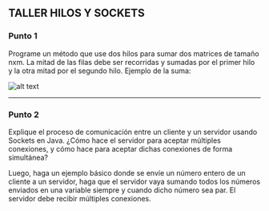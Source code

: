 ## TALLER HILOS Y SOCKETS

### Punto 1

Programe un método que use dos hilos para sumar dos matrices de tamaño nxm. La mitad de las filas debe ser recorridas y sumadas por el primer hilo y la otra mitad por el segundo hilo. Ejemplo de la suma:

![alt text](https://encrypted-tbn0.gstatic.com/images?q=tbn:ANd9GcSSA1zEYqC_wRSKwXzgFlxDotbuPpcS8Tjl1sCy701Nf6_DtgJmyg611rlqXigvqrb01mE&usqp=CAU)

---

### Punto 2

Explique el proceso de comunicación entre un cliente y un servidor usando Sockets en Java. ¿Cómo hace el servidor para aceptar múltiples conexiones, y cómo hace para aceptar dichas conexiones de forma simultánea?

Luego, haga un ejemplo básico donde se envíe un número entero de un cliente a un servidor, haga que el servidor vaya sumando todos los números enviados en una variable siempre y cuando dicho número sea par. El servidor debe recibir múltiples conexiones.
